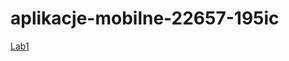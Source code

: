 # aplikacje-mobilne-22657-195ic  

[Lab1](https://github.com/bchanowski/aplikacje-internetowe-22657-195IC/tree/main/lab1)  
